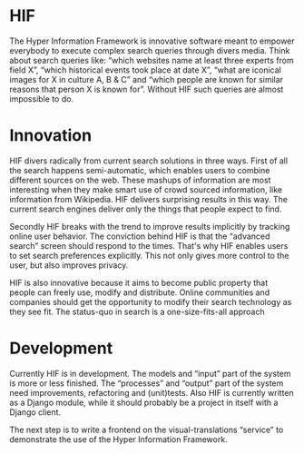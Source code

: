 HIF
===

The Hyper Information Framework is innovative software meant to empower everybody to execute complex search queries through divers media. Think about search queries like: “which websites name at least three experts from field X”, “which historical events took place at date X”, “what are iconical images for X in culture A, B & C” and “which people are known for similar reasons that person X is known for”. Without HIF such queries are almost impossible to do.


Innovation
===

HIF divers radically from current search solutions in three ways. First of all the search happens semi-automatic, which enables users to combine different sources on the web. These mashups of information are most interesting when they make smart use of crowd sourced information, like information from Wikipedia. HIF delivers surprising results in this way. The current search engines deliver only the things that people expect to find.

Secondly HIF breaks with the trend to improve results implicitly by tracking online user behavior. The conviction behind HIF is that the “advanced search” screen should respond to the times. That's why HIF enables users to set search preferences explicitly. This not only gives more control to the user, but also improves privacy.

HIF is also innovative because it aims to become public property that people can freely use, modify and distribute. Online communities and companies should get the opportunity to modify their search technology as they see fit. The status-quo in search is a one-size-fits-all approach


Development
===

Currently HIF is in development. The models and “input” part of the system is more or less finished. The “processes” and “output” part of the system need improvements, refactoring and (unit)tests. Also HIF is currently written as a Django module, while it should probably be a project in itself with a Django client.

The next step is to write a frontend on the visual-translations “service” to demonstrate the use of the Hyper Information Framework.
